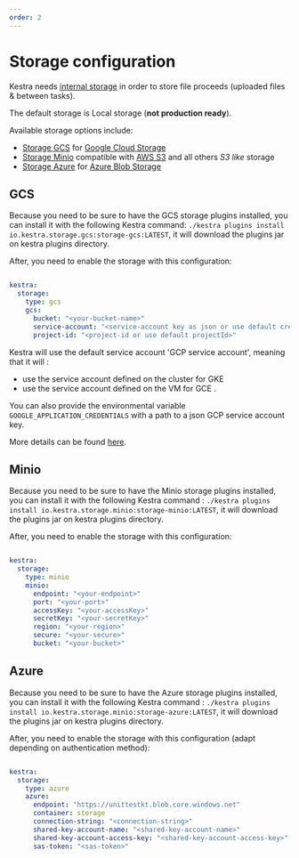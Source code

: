 ```yaml
---
order: 2
---
```


# Storage configuration

Kestra needs [internal storage](../../../architecture#storage) in order to store file proceeds (uploaded files & between tasks).

The default storage is Local storage (**not production ready**).

Available storage options include:
- [Storage GCS](#gcs) for [Google Cloud Storage](https://cloud.google.com/storage)
- [Storage Minio](#minio) compatible with [AWS S3](https://aws.amazon.com/s3/) and all others *S3 like* storage
- [Storage Azure](#azure) for [Azure Blob Storage](https://azure.microsoft.com/en-us/services/storage/blobs/)

## GCS
Because you need to be sure to have the GCS storage plugins installed, you can install it with the following Kestra command:
`./kestra plugins install io.kestra.storage.gcs:storage-gcs:LATEST`, it will download the plugins jar on kestra plugins directory.

After, you need to enable the storage with this configuration:

```yaml

kestra:
  storage:
    type: gcs
    gcs:
      bucket: "<your-bucket-name>"
      service-account: "<service-account key as json or use default credentials>"
      project-id: "<project-id or use default projectId>"
```

Kestra will use the default service account 'GCP service account', meaning that it will :
- use the service account defined on the cluster for GKE
- use the service account defined on the VM for GCE .

You can also provide the environmental variable `GOOGLE_APPLICATION_CREDENTIALS` with a path to a json GCP service account key.

More details can be found [here](https://cloud.google.com/docs/authentication/production).

## Minio

Because you need to be sure to have the Minio storage plugins installed, you can install it with the following Kestra command :
`./kestra plugins install io.kestra.storage.minio:storage-minio:LATEST`, it will download the plugins jar on kestra plugins directory.

After, you need to enable the storage with this configuration:

```yaml

kestra:
  storage:
    type: minio
    minio:
      endpoint: "<your-endpoint>"
      port: "<your-port>"
      accessKey: "<your-accessKey>"
      secretKey: "<your-secretKey>"
      region: "<your-region>"
      secure: "<your-secure>"
      bucket: "<your-bucket>"
```

## Azure

Because you need to be sure to have the Azure storage plugins installed, you can install it with the following Kestra command :
`./kestra plugins install io.kestra.storage.minio:storage-azure:LATEST`, it will download the plugins jar on kestra plugins directory.

After, you need to enable the storage with this configuration (adapt depending on authentication method):

```yaml

kestra:
  storage:
    type: azure
    azure:
      endpoint: "https://unittestkt.blob.core.windows.net"
      container: storage
      connection-string: "<connection-string>"
      shared-key-account-name: "<shared-key-account-name>"
      shared-key-account-access-key: "<shared-key-account-access-key>"
      sas-token: "<sas-token>"

```
